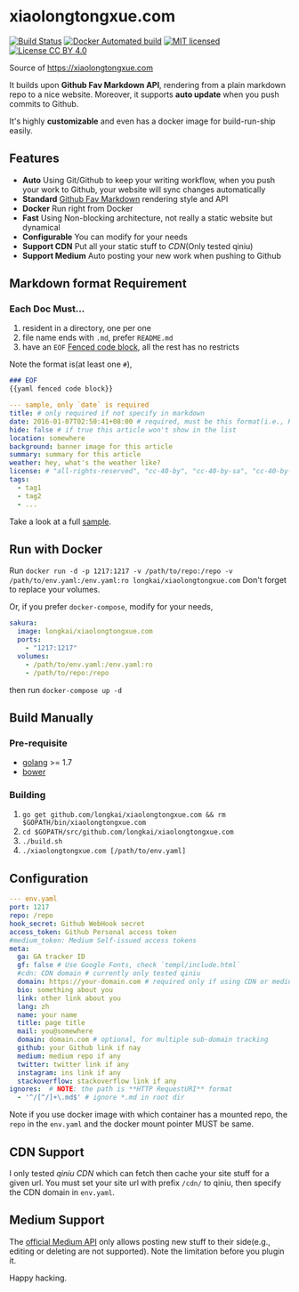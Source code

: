 xiaolongtongxue.com
===
[![Build Status](https://travis-ci.org/longkai/xiaolongtongxue.com.svg?branch=master)](https://travis-ci.org/longkai/xiaolongtongxue.com)
[![Docker Automated build](https://img.shields.io/docker/automated/jrottenberg/ffmpeg.svg?maxAge=2592000)](https://hub.docker.com/r/longkai/xiaolongtongxue.com/)
[![MIT licensed](https://img.shields.io/badge/license-MIT-blue.svg)](https://opensource.org/licenses/MIT)
[![License CC BY 4.0](https://img.shields.io/badge/License-CC%20BY%204.0-lightgrey.svg)](http://creativecommons.org/licenses/by/4.0/)

Source of https://xiaolongtongxue.com

It builds upon **Github Fav Markdown API**, rendering from a plain markdown repo to a nice website. Moreover, it supports **auto update** when you push commits to Github.

It's highly **customizable** and even has a docker image for build-run-ship easily.

## Features
- **Auto** Using Git/Github to keep your writing workflow, when you push your work to Github, your website will sync changes automatically
- **Standard** [Github Fav Markdown][github fav md] rendering style and API
- **Docker** Run right from Docker
- **Fast** Using Non-blocking architecture, not really a static website but dynamical
- **Configurable** You can modify for your needs
- **Support CDN** Put all your static stuff to *CDN*(Only tested qiniu)
- **Support Medium** Auto posting your new work when pushing to Github

## Markdown format Requirement
### Each Doc Must...
1. resident in a directory, one per one
2. file name ends with `.md`, prefer `README.md`
3. have an `EOF` [Fenced code block][Fenced code block], all the rest has no restricts

Note the format is(at least one `#`),

```md
### EOF
{{yaml fenced code block}}
```

```yaml
--- sample, only `date` is required
title: # only required if not specify in markdown
date: 2016-01-07T02:50:41+08:00 # required, must be this format(i.e., RFC3339)
hide: false # if true this article won't show in the list
location: somewhere 
background: banner image for this article
summary: summary for this article
weather: hey, what's the weather like?
license: # "all-rights-reserved", "cc-40-by", "cc-40-by-sa", "cc-40-by-nd", "cc-40-by-nc", "cc-40-by-nc-nd", "cc-40-by-nc-sa", "cc-40-zero", "public-domain". The default is "all-rights-reserved".
tags:
  - tag1
  - tag2
  - ...
```

Take a look at a full [sample][sample].

## Run with Docker
Run `docker run -d -p 1217:1217 -v /path/to/repo:/repo -v /path/to/env.yaml:/env.yaml:ro longkai/xiaolongtongxue.com` Don't forget to replace your volumes.

Or, if you prefer `docker-compose`, modify for your needs,

```yaml
sakura:
  image: longkai/xiaolongtongxue.com
  ports:
    - "1217:1217"
  volumes:
    - /path/to/env.yaml:/env.yaml:ro
    - /path/to/repo:/repo
```

then run `docker-compose up -d`

## Build Manually
### Pre-requisite
- [golang][go] >= 1.7
- [bower][bower]

### Building
1. `go get github.com/longkai/xiaolongtongxue.com && rm $GOPATH/bin/xiaolongtongxue.com`
2. `cd $GOPATH/src/github.com/longkai/xiaolongtongxue.com`
3. `./build.sh`
4. `./xiaolongtongxue.com [/path/to/env.yaml]`

## Configuration
```yaml
--- env.yaml
port: 1217
repo: /repo
hook_secret: Github WebHook secret
access_token: Github Personal access token
#medium_token: Medium Self-issued access tokens
meta:
  ga: GA tracker ID
  gf: false # Use Google Fonts, check `templ/include.html`
  #cdn: CDN domain # currently only tested qiniu
  domain: https://your-domain.com # required only if using CDN or medium posting service
  bio: something about you
  link: other link about you
  lang: zh
  name: your name
  title: page title
  mail: you@somewhere
  domain: domain.com # optional, for multiple sub-domain tracking
  github: your Github link if nay
  medium: medium repo if any
  twitter: twitter link if any
  instagram: ins link if any
  stackoverflow: stackoverflow link if any
ignores:  # NOTE: the path is **HTTP RequestURI** format
  - '^/[^/]+\.md$' # ignore *.md in root dir
```

Note if you use docker image with which container has a mounted repo, the `repo` in the `env.yaml` and the docker mount pointer MUST be same.

## CDN Support
I only tested *qiniu CDN* which can fetch then cache your site stuff for a given url. You must set your site url with prefix `/cdn/` to qiniu, then specify the CDN domain in `env.yaml`.

## Medium Support
The [official Medium API][medium] only allows posting new stuff to their side(e.g., editing or deleting are not supported). Note the limitation before you plugin it.


Happy hacking.


[github fav md]: https://guides.github.com/features/mastering-markdown/
[Fenced code block]: https://help.github.com/articles/creating-and-highlighting-code-blocks/
[sample]: https://raw.githubusercontent.com/longkai/xiaolongtongxue.com/master/render/testdata/normal.md
[go]: https://golang.org/
[bower]: https://bower.io/
[medium]: https://github.com/Medium/medium-api-docs/issues/52
